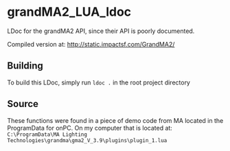 # grandMA2_LUA_ldoc
LDoc for the grandMA2 API, since their API is poorly documented.

Compiled version at:
http://static.impactsf.com/GrandMA2/


## Building

To build this LDoc, simply run `ldoc .` in the root project directory

## Source

These functions were found in a piece of demo code from MA located in the ProgramData for onPC.  On my computer that is located at:
`C:\ProgramData\MA Lighting Technologies\grandma\gma2_V_3.9\plugins\plugin_1.lua`
